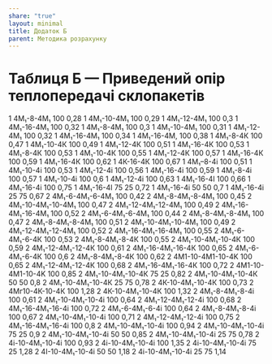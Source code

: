```yaml
---
share: "true"
layout: minimal
title: Додаток Б
parent: Методика розрахунку
---
```


# Таблиця Б — Приведений опір теплопередачі склопакетів
<tr style="text-align: center">

<td>1</td>

<td>4М₁-8-4М₁</td>

<td>100</td>

<td></td>

<td></td>

<td>0,28</td>

</tr>

<tr style="text-align: center">

<td>1</td>

<td>4М₁-10-4М₁</td>

<td>100</td>

<td></td>

<td></td>

<td>0,29</td>

</tr>

<tr style="text-align: center">

<td>1</td>

<td>4М₁-12-4М₁</td>

<td>100</td>

<td></td>

<td></td>

<td>0,3</td>

</tr>

<tr style="text-align: center">

<td>1</td>

<td>4М₁-16-4М₁</td>

<td>100</td>

<td></td>

<td></td>

<td>0,32</td>

</tr>

<tr style="text-align: center">

<td>1</td>

<td>4М₁-8-4М₁</td>

<td></td>

<td></td>

<td>100</td>

<td>0,3</td>

</tr>

<tr style="text-align: center">

<td>1</td>

<td>4М₁-10-4М₁</td>

<td></td>

<td></td>

<td>100</td>

<td>0,31</td>

</tr>

<tr style="text-align: center">

<td>1</td>

<td>4М₁-12-4М₁</td>

<td></td>

<td></td>

<td>100</td>

<td>0,32</td>

</tr>

<tr style="text-align: center">

<td>1</td>

<td>4М₁-16-4М₁</td>

<td></td>

<td></td>

<td>100</td>

<td>0,34</td>

</tr>

<tr style="text-align: center">

<td>1</td>

<td>4М₁-16-4М,</td>

<td></td>

<td>100</td>

<td></td>

<td>0,38</td>

</tr>

<tr style="text-align: center">

<td>1</td>

<td>4М₁-8-4К</td>

<td>100</td>

<td></td>

<td></td>

<td>0,47</td>

</tr>

<tr style="text-align: center">

<td>1</td>

<td>4М₁-10-4К</td>

<td>100</td>

<td></td>

<td></td>

<td>0,49</td>

</tr>

<tr style="text-align: center">

<td>1</td>

<td>4М₁-12-4К</td>

<td>100</td>

<td></td>

<td></td>

<td>0,51</td>

</tr>

<tr style="text-align: center">

<td>1</td>

<td>4М₁-16-4К</td>

<td>100</td>

<td></td>

<td></td>

<td>0,53</td>

</tr>

<tr style="text-align: center">

<td>1</td>

<td>4М₁-8-4К</td>

<td></td>

<td></td>

<td>100</td>

<td>0,53</td>

</tr>

<tr style="text-align: center">

<td>1</td>

<td>4М₁-10-4К</td>

<td></td>

<td></td>

<td>100</td>

<td>0,55</td>

</tr>

<tr style="text-align: center">

<td>1</td>

<td>4М₁-12-4К</td>

<td></td>

<td></td>

<td>100</td>

<td>0,57</td>

</tr>

<tr style="text-align: center">

<td>1</td>

<td>4М₁-16-4К</td>

<td></td>

<td></td>

<td>100</td>

<td>0,59</td>

</tr>

<tr style="text-align: center">

<td>1</td>

<td>4М₁-16-4К</td>

<td></td>

<td>100</td>

<td></td>

<td>0,62</td>

</tr>

<tr style="text-align: center">

<td>1</td>

<td>4К-16-4К</td>

<td></td>

<td>100</td>

<td></td>

<td>0,67</td>

</tr>

<tr style="text-align: center">

<td>1</td>

<td>4М₁–8-4і</td>

<td>100</td>

<td></td>

<td></td>

<td>0,51</td>

</tr>

<tr style="text-align: center">

<td>1</td>

<td>4М₁-10-4і</td>

<td>100</td>

<td></td>

<td></td>

<td>0,53</td>

</tr>

<tr style="text-align: center">

<td>1</td>

<td>4М₁-12-4і</td>

<td>100</td>

<td></td>

<td></td>

<td>0,56</td>

</tr>

<tr style="text-align: center">

<td>1</td>

<td>4М₁-16-4i</td>

<td>100</td>

<td></td>

<td></td>

<td>0,59</td>

</tr>

<tr style="text-align: center">

<td>1</td>

<td>4М₁-8-4і</td>

<td></td>

<td></td>

<td>100</td>

<td>0,57</td>

</tr>

<tr style="text-align: center">

<td>1</td>

<td>4М₁-10-4і</td>

<td></td>

<td></td>

<td>100</td>

<td>0,6</td>

</tr>

<tr style="text-align: center">

<td>1</td>

<td>4М₁-12-4і</td>

<td></td>

<td></td>

<td>100</td>

<td>0,63</td>

</tr>

<tr style="text-align: center">

<td>1</td>

<td>4М₁-16-4І</td>

<td></td>

<td></td>

<td>100</td>

<td>0,66</td>

</tr>

<tr style="text-align: center">

<td>1</td>

<td>4М₁-16-4і</td>

<td></td>

<td>100</td>

<td></td>

<td>0,75</td>

</tr>

<tr style="text-align: center">

<td>1</td>

<td>4М₁-16-4І</td>

<td></td>

<td>75</td>

<td>25</td>

<td>0,72</td>

</tr>

<tr style="text-align: center">

<td>1</td>

<td>4М₁-16-4і</td>

<td></td>

<td>50</td>

<td>50</td>

<td>0,7</td>

</tr>

<tr style="text-align: center">

<td>1</td>

<td>4М₁-16-4і</td>

<td></td>

<td>25</td>

<td>75</td>

<td>0,67</td>

</tr>

<tr style="text-align: center">

<td>2</td>

<td>4М₁-6-4М₁-6-4М₁</td>

<td>100</td>

<td></td>

<td></td>

<td>0,42</td>

</tr>

<tr style="text-align: center">

<td>2</td>

<td>4М₁-8-4М₁-8-4М₁</td>

<td>100</td>

<td></td>

<td></td>

<td>0,45</td>

</tr>

<tr style="text-align: center">

<td>2</td>

<td>4М₁-10-4М₁-10-4М₁</td>

<td>100</td>

<td></td>

<td></td>

<td>0,47</td>

</tr>

<tr style="text-align: center">

<td>2</td>

<td>4М₁-12-4М₁-12-4М₁</td>

<td>100</td>

<td></td>

<td></td>

<td>0,49</td>

</tr>

<tr style="text-align: center">

<td>2</td>

<td>4М₁-16-4М₁-16-4М₁</td>

<td>100</td>

<td></td>

<td></td>

<td>0,52</td>

</tr>

<tr style="text-align: center">

<td>2</td>

<td>4М₁-6-4М₁-6-4М₁</td>

<td></td>

<td></td>

<td>100</td>

<td>0,44</td>

</tr>

<tr style="text-align: center">

<td>2</td>

<td>4М₁-8-4М₁-8-4М₁</td>

<td></td>

<td></td>

<td>100</td>

<td>0,47</td>

</tr>

<tr style="text-align: center">

<td>2</td>

<td>4М₁-8-4М₁-8-4М₁</td>

<td></td>

<td>100</td>

<td></td>

<td>0,51</td>

</tr>

<tr style="text-align: center">

<td>2</td>

<td>4М₁-10-4М₁-10-4М₁</td>

<td></td>

<td></td>

<td>100</td>

<td>0,49</td>

</tr>

<tr style="text-align: center">

<td>2</td>

<td>4М₁-12-4М₁-12-4М₁</td>

<td></td>

<td></td>

<td>100</td>

<td>0,52</td>

</tr>

<tr style="text-align: center">

<td>2</td>

<td>4М₁-16-4М₁-16-4М₁</td>

<td></td>

<td></td>

<td>100</td>

<td>0,55</td>

</tr>

<tr style="text-align: center">

<td>2</td>

<td>4М₁-6-4М₁-6-4К</td>

<td>100</td>

<td></td>

<td></td>

<td>0,53</td>

</tr>

<tr style="text-align: center">

<td>2</td>

<td>4М₁-8-4М₁-8-4К</td>

<td>100</td>

<td></td>

<td></td>

<td>0,55</td>

</tr>

<tr style="text-align: center">

<td>2</td>

<td>4М₁-10-4М₁-10-4К</td>

<td>100</td>

<td></td>

<td></td>

<td>0,59</td>

</tr>

<tr style="text-align: center">

<td>2</td>

<td>4М₁-12-4М₁-12-4К</td>

<td>100</td>

<td></td>

<td></td>

<td>0,61</td>

</tr>

<tr style="text-align: center">

<td>2</td>

<td>4М₁-16-4М₁-16-4К</td>

<td>100</td>

<td></td>

<td></td>

<td>0,65</td>

</tr>

<tr style="text-align: center">

<td>2</td>

<td>4М₁-6-4М₁-6-4К</td>

<td></td>

<td></td>

<td>100</td>

<td>0,6</td>

</tr>

<tr style="text-align: center">

<td>2</td>

<td>4М₁-8-4М₁-8-4К</td>

<td></td>

<td></td>

<td>100</td>

<td>0,62</td>

</tr>

<tr style="text-align: center">

<td>2</td>

<td>4Μ1-10-4Μ1-10-4Κ</td>

<td></td>

<td></td>

<td>100</td>

<td>0,65</td>

</tr>

<tr style="text-align: center">

<td>2</td>

<td>4М₁-12-4М₁-12-4К</td>

<td></td>

<td></td>

<td>100</td>

<td>0,68</td>

</tr>

<tr style="text-align: center">

<td>2</td>

<td>4М₁-16-4М₁-16-4К</td>

<td></td>

<td></td>

<td>100</td>

<td>0,72</td>

</tr>

<tr style="text-align: center">

<td>2</td>

<td>4Μ1-10-4Μ1-10-4Κ</td>

<td></td>

<td>100</td>

<td></td>

<td>0,85</td>

</tr>

<tr style="text-align: center">

<td>2</td>

<td>4М₁-10-4М₁-10-4К</td>

<td></td>

<td>75</td>

<td>25</td>

<td>0,82</td>

</tr>

<tr style="text-align: center">

<td>2</td>

<td>4М₁-10-4М₁-10-4К</td>

<td></td>

<td>50</td>

<td>50</td>

<td>0,8</td>

</tr>

<tr style="text-align: center">

<td>2</td>

<td>4М₁-10-4М₁-10-4К</td>

<td></td>

<td>25</td>

<td>75</td>

<td>0,78</td>

</tr>

<tr style="text-align: center">

<td>2</td>

<td>4К-10-4М₁-10-4К</td>

<td>100</td>

<td></td>

<td></td>

<td>0,73</td>

</tr>

<tr style="text-align: center">

<td>2</td>

<td>4Мг10-4К-10-4К</td>

<td></td>

<td>100</td>

<td></td>

<td>1,28</td>

</tr>

<tr style="text-align: center">

<td>2</td>

<td>4К-10-4М₁-10-4К</td>

<td></td>

<td>100</td>

<td></td>

<td>1,32</td>

</tr>

<tr style="text-align: center">

<td>2</td>

<td>4М₁-8-4М₁-8-4і</td>

<td>100</td>

<td></td>

<td></td>

<td>0,61</td>

</tr>

<tr style="text-align: center">

<td>2</td>

<td>4М₁-10-4М₁-10-4і</td>

<td>100</td>

<td></td>

<td></td>

<td>0,64</td>

</tr>

<tr style="text-align: center">

<td>2</td>

<td>4М₁-12-4М₁-12-4i</td>

<td>100</td>

<td></td>

<td></td>

<td>0,68</td>

</tr>

<tr style="text-align: center">

<td>2</td>

<td>4М₁-16-4М₁-16-4i</td>

<td>100</td>

<td></td>

<td></td>

<td>0,72</td>

</tr>

<tr style="text-align: center">

<td>2</td>

<td>4М₁-6-4М₁-6-4і</td>

<td></td>

<td></td>

<td>100</td>

<td>0,64</td>

</tr>

<tr style="text-align: center">

<td>2</td>

<td>4М₁-8-4М₁-8-4і</td>

<td></td>

<td></td>

<td>100</td>

<td>0,67</td>

</tr>

<tr style="text-align: center">

<td>2</td>

<td>4М₁-10-4М₁-10-4і</td>

<td></td>

<td></td>

<td>100</td>

<td>0,71</td>

</tr>

<tr style="text-align: center">

<td>2</td>

<td>4М₁-12-4М₁-12-4i</td>

<td></td>

<td></td>

<td>100</td>

<td>0,75</td>

</tr>

<tr style="text-align: center">

<td>2</td>

<td>4М₁-16-4М₁-16-4i</td>

<td></td>

<td></td>

<td>100</td>

<td>0,8</td>

</tr>

<tr style="text-align: center">

<td>2</td>

<td>4М₁-10-4М₁-10-4i</td>

<td></td>

<td>100</td>

<td></td>

<td>0,94</td>

</tr>

<tr style="text-align: center">

<td>2</td>

<td>4М₁-10-4М₁-10-4і</td>

<td></td>

<td>75</td>

<td>25</td>

<td>0,9</td>

</tr>

<tr style="text-align: center">

<td>2</td>

<td>4М₁-10-4М₁-10-4і</td>

<td></td>

<td>50</td>

<td>50</td>

<td>0,85</td>

</tr>

<tr style="text-align: center">

<td>2</td>

<td>4М₁-10-4М₁-10-4і</td>

<td></td>

<td>25</td>

<td>75</td>

<td>0,78</td>

</tr>

<tr style="text-align: center">

<td>2</td>

<td>4і-10-4М₁-10-4і</td>

<td>100</td>

<td></td>

<td></td>

<td>0,93</td>

</tr>

<tr style="text-align: center">

<td>2</td>

<td>4і-10-4М₁-10-4і</td>

<td></td>

<td>100</td>

<td></td>

<td>1,35</td>

</tr>

<tr style="text-align: center">

<td>2</td>

<td>4і-10-4М₁-10-4i</td>

<td></td>

<td>75</td>

<td>25</td>

<td>1,28</td>

</tr>

<tr style="text-align: center">

<td>2</td>

<td>4І-10-4М₁-10-4і</td>

<td></td>

<td>50</td>

<td>50</td>

<td>1,18</td>

</tr>

<tr style="text-align: center">

<td>2</td>

<td>4і-10-4М₁-10-4і</td>

<td></td>

<td>25</td>

<td>75</td>

<td>1,14</td>

</tr>
